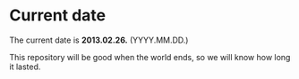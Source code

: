 # Current date

The current date is **2013.02.26.** (YYYY.MM.DD.)

This repository will be good when the world ends, so we will know how long it lasted.